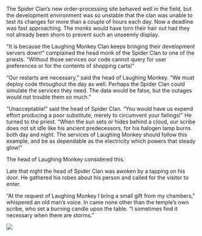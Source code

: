 The Spider Clan’s new order-processing site behaved well in the field, but the development environment was so unstable that the clan was unable to test its changes for more than a couple of hours each day.  Now a deadline was fast approaching. The monks would have torn their hair out had they not already been shorn to prevent such an unseemly display.

“It is because the Laughing Monkey Clan keeps bringing their development servers down!” complained the head monk of the Spider Clan to one of the priests.  “Without those services our code cannot query for user preferences or for the contents of shopping carts!”

“Our restarts are necessary,” said the head of Laughing Monkey.  “We must deploy code throughout the day as well. Perhaps the Spider Clan could simulate the services they need.  The data would be false, but the outages would not trouble them so much.”

“Unacceptable!” said the head of Spider Clan.  “You would have us expend effort producing a poor substitute, merely to circumvent your failings!”  He turned to the priest.  “When the sun sets or hides behind a cloud, our scribe does not sit idle like his ancient predecessors, for his halogen lamp burns both day and night.  The services of Laughing Monkey should follow this example, and be as dependable as the electricity which powers that steady glow!”

The head of Laughing Monkey considered this.

Late that night the head of Spider Clan was awoken by a tapping on his door.  He gathered his robes about his person and called for the visitor to enter.

“At the request of Laughing Monkey I bring a small gift from my chambers,” whispered an old man’s voice.  In came none other than the temple’s own scribe, who set a burning candle upon the table.  “I sometimes find it necessary when there are storms.” 

![](/pages/case-37/candle.png)
